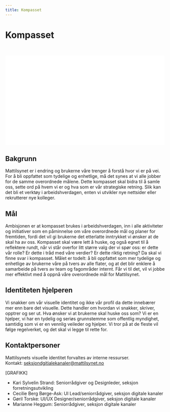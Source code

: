 ```yaml
---
title: Kompasset
---
```


# Kompasset

<div data-fill style="aspect-ratio: 16 / 9; background: white; margin-top: 3rem"></div>

## Bakgrunn
Mattilsynet er i endring og brukerne våre trenger å forstå hvor vi er på vei. For å bli oppfattet som tydelige og enhetlige, må det synes at vi alle jobber for de samme overordnede målene. Dette kompasset skal bidra til å samle oss, sette ord på hvem vi er og hva som er vår strategiske retning. Slik kan det bli et verktøy i arbeidshverdagen, enten vi utvikler nye nettsider eller rekrutterer nye kolleger.

## Mål
Ambisjonen er at kompasset brukes i arbeidshverdagen, inn i alle aktiviteter og initiativer som en påminnelse om våre overordnede mål og planer for fremtiden, fordi det vil gi brukerne det etterlatte inntrykket vi ønsker at de skal ha av oss. Kompasset skal være lett å huske, og også egnet til å reflektere rundt, når vi står overfor litt større valg der vi spør oss: er dette vår rolle? Er dette i tråd med våre verdier? Er dette riktig retning? Da skal vi finne svar i kompasset. Målet er todelt: å bli oppfattet som mer tydelige og enhetlige av brukerne våre på tvers av alle flater, og at det blir enklere å samarbeide på tvers av team og fagområder internt. Får vi til det, vil vi jobbe mer effektivt med å oppnå våre overordnede mål for Mattilsynet.

## Identiteten hjelperen
Vi snakker om vår visuelle identitet og ikke vår profil da dette innebærer mer enn bare det visuelle. Dette handler om hvordan vi snakker, skriver, opptrer og ser ut. Hva ønsker vi at brukerne skal huske oss som? Vi er en hjelper, vi har en tydelig og seriøs grunnstemme som offentlig myndighet, samtidig som vi er en vennlig veileder og hjelper. Vi tror på at de fleste vil følge regelverket, og det skal vi legge til rette for. 

## Kontaktpersoner
Mattilsynets visuelle identitet forvaltes av interne ressurser.
<br />Kontakt: [seksjondgitialekanaler@mattilsynet.no](mailto:seksjondgitialekanaler@mattilsynet.no)

[GRAFIKK]

- Kari Sylvelin Strand: Seniorrådgiver og Designleder, seksjon forretningsutvikling
- Cecilie Berg Børge-Ask: UI Lead/seniorrådgiver, seksjon digitale kanaler
- Gøril Torske: UI/UX Designer/seniorrådgiver, seksjon digitale kanaler
- Marianne Heggum: Seniorrådgiver, seksjon digitale kanaler